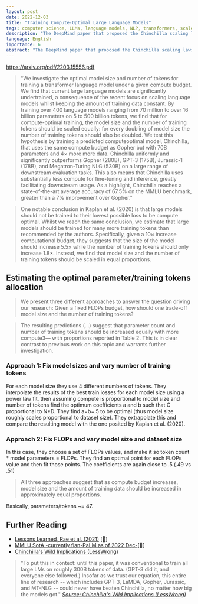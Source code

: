 ```yaml
---
layout: post
date: 2022-12-03
title: "Training Compute-Optimal Large Language Models"
tags: computer science, LLMs, language models, NLP, transformers, scale
description: "The DeepMind paper that proposed the Chinchilla scaling laws. Researchers train multiple models of different sizes with different amounts of training tokens, then interpolate to estimate the optimal model size for a given compute budget."
language: English
importance: 6
abstract: "The DeepMind paper that proposed the Chinchilla scaling laws.<br>Researchers train multiple models of different sizes with different amounts of training tokens, then interpolate to estimate the optimal model size for a given compute budget.<br>They then extrapolate these numbers to train a model with a similar compute budget than Gopher, but achieve a much better test loss for a fourth of the model size by quadrupling the training set size. Interestingly, Rae et al. and other previous papers which had looked at scaling laws hat predicted increasing model size with fixed number of tokens to be best.<br>The coefficients they arrive at dictate that the number of training tokens should roughly match 47x the amount of model parameters.<br>Recent work has beaten Chinchilla scaling laws by improving dataset quality, significantly reducing the optimal amount of training tokens for a given model size."
---
```


<https://arxiv.org/pdf/2203.15556.pdf>

> "We investigate the optimal model size and number of tokens for training a transformer language model under a given compute budget. We find that current large language models are significantly undertrained, a consequence of the recent focus on scaling language models whilst keeping the amount of training data constant. By training over 400 language models ranging from 70 million to over 16 billion parameters on 5 to 500 billion tokens, we find that for compute-optimal training, the model size and the number of training tokens should be scaled equally: for every doubling of model size the number of training tokens should also be doubled. We test this hypothesis by training a predicted computeoptimal model, Chinchilla, that uses the same compute budget as Gopher but with 70B parameters and 4× more more data. Chinchilla uniformly and significantly outperforms Gopher (280B), GPT-3 (175B), Jurassic-1 (178B), and Megatron-Turing NLG (530B) on a large range of downstream evaluation tasks. This also means that Chinchilla uses substantially less compute for fine-tuning and inference, greatly facilitating downstream usage. As a highlight, Chinchilla reaches a state-of-the-art average accuracy of 67.5% on the MMLU benchmark, greater than a 7% improvement over Gopher."

> One notable conclusion in Kaplan et al. (2020) is that large models should not be trained to their lowest possible loss to be compute optimal. Whilst we reach the same conclusion, we estimate that large models should be trained for many more training tokens than recommended by the authors. Specifically, given a 10× increase computational budget, they suggests that the size of the model should increase 5.5× while the number of training tokens should only increase 1.8×. Instead, we find that model size and the number of training tokens should be scaled in equal proportions.

## Estimating the optimal parameter/training tokens allocation

> We present three different approaches to answer the question driving our research: Given a fixed FLOPs budget, how should one trade-off model size and the number of training tokens? 

> The resulting predictions (...) suggest that
parameter count and number of training tokens should be increased equally with more compute3—
with proportions reported in Table 2. This is in clear contrast to previous work on this topic and
warrants further investigation.

### Approach 1: Fix model sizes and vary number of training tokens

For each model size they use 4 different numbers of tokens. They interpolate the results of the best train losses for each model size using a power law fit, then assuming compute is proportional to model size and number of tokens find the optimum coefficients a and b such that C proportional to N\*D. They find a=b=.5 to be optimal (thus model size roughly scales proportional to dataset size). They extrapolate this and compare the resulting model with the one posited by Kaplan et al. (2020).

### Approach 2: Fix FLOPs and vary model size and dataset size

In this case, they choose a set of FLOPs values, and make it so token count \* model parameters = FLOPs. They find an optimal point for each FLOPs value and then fit those points. The coefficients are again close to .5 (.49 vs .51)

> All three approaches suggest that as compute budget increases, model size and the amount of training data should be increased in approximately equal proportions.

Basically, parameters/tokens \~= 47.

## Further Reading

- [Lessons Learned, Rae et al. (2021)](https://arxiv.org/pdf/2112.11446.pdf) \[🌱]
- [MMLU SotA -currently flan-PaLM as of 2022 Dec-](https://paperswithcode.com/sota/multi-task-language-understanding-on-mmlu)\[🌱]
- [Chinchilla's Wild Implications (LessWrong)](https://www.lesswrong.com/posts/6Fpvch8RR29qLEWNH/chinchilla-s-wild-implications)

> "To put this in context: until this paper, it was conventional to train all large LMs on roughly 300B tokens of data. (GPT-3 did it, and everyone else followed.) Insofar as we trust our equation, this entire line of research -- which includes GPT-3, LaMDA, Gopher, Jurassic, and MT-NLG -- could never have beaten Chinchilla, no matter how big the models got."
[_Source: Chinchilla's Wild Implications (LessWrong)_](https://www.lesswrong.com/posts/6Fpvch8RR29qLEWNH/chinchilla-s-wild-implications)
